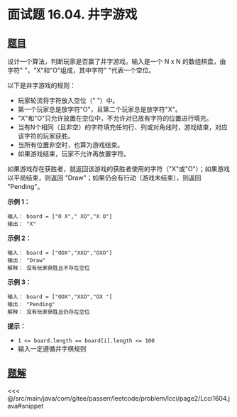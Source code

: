 # 面试题 16.04. 井字游戏

## [题目](https://leetcode.cn/problems/tic-tac-toe-lcci/)
设计一个算法，判断玩家是否赢了井字游戏。输入是一个 N x N 的数组棋盘，由字符" "，"X"和"O"组成，其中字符" "代表一个空位。

以下是井字游戏的规则：

* 玩家轮流将字符放入空位（" "）中。
* 第一个玩家总是放字符"O"，且第二个玩家总是放字符"X"。
* "X"和"O"只允许放置在空位中，不允许对已放有字符的位置进行填充。
* 当有N个相同（且非空）的字符填充任何行、列或对角线时，游戏结束，对应该字符的玩家获胜。
* 当所有位置非空时，也算为游戏结束。
* 如果游戏结束，玩家不允许再放置字符。

如果游戏存在获胜者，就返回该游戏的获胜者使用的字符（"X"或"O"）；如果游戏以平局结束，则返回 "Draw"；如果仍会有行动（游戏未结束），则返回 "Pending"。

**示例 1：**

```
输入： board = ["O X"," XO","X O"]
输出： "X"
```

**示例 2：**

```
输入： board = ["OOX","XXO","OXO"]
输出： "Draw"
解释： 没有玩家获胜且不存在空位
```

**示例 3：**

```
输入： board = ["OOX","XXO","OX "]
输出： "Pending"
解释： 没有玩家获胜且仍存在空位
```

**提示：**

* `1 <= board.length == board[i].length <= 100`
* 输入一定遵循井字棋规则


## [题解](https://github.com/PasseRR/JavaLeetCode/blob/master/src/main/java/com/gitee/passerr/leetcode/problem/lcci/page2/Lcci1604.java)

<<< @/src/main/java/com/gitee/passerr/leetcode/problem/lcci/page2/Lcci1604.java#snippet
